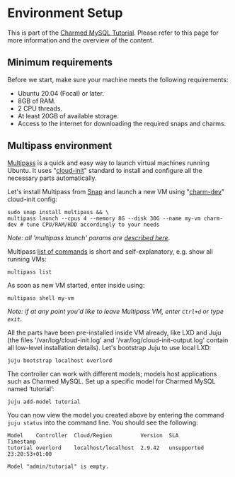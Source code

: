 # Environment Setup

This is part of the [Charmed MySQL Tutorial](/t/charmed-mysql-tutorial-overview/9922?channel=8.0/edge). Please refer to this page for more information and the overview of the content.

## Minimum requirements

Before we start, make sure your machine meets the following requirements:
- Ubuntu 20.04 (Focal) or later.
- 8GB of RAM.
- 2 CPU threads.
- At least 20GB of available storage.
- Access to the internet for downloading the required snaps and charms.


## Multipass environment
[Multipass](https://multipass.run/) is a quick and easy way to launch virtual machines running Ubuntu. It uses "[cloud-init](https://cloud-init.io/)" standard to install and configure all the necessary parts automatically.

Let's install Multipass from [Snap](https://snapcraft.io/multipass) and launch a new VM using "[charm-dev](https://github.com/canonical/multipass-blueprints/blob/main/v1/charm-dev.yaml)" cloud-init config:
```shell
sudo snap install multipass && \
multipass launch --cpus 4 --memory 8G --disk 30G --name my-vm charm-dev # tune CPU/RAM/HDD accordingly to your needs 
```
*Note: all 'multipass launch' params are [described here](https://multipass.run/docs/launch-command)*.

Multipass [list of commands](https://multipass.run/docs/multipass-cli-commands) is short and self-explanatory, e.g. show all running VMs:
```shell
multipass list
```

As soon as new VM started, enter inside using:
```shell
multipass shell my-vm
```
*Note: if at any point you'd like to leave Multipass VM, enter `Ctrl+d` or type `exit`*.

All the parts have been pre-installed inside VM already, like LXD and Juju (the files '/var/log/cloud-init.log' and '/var/log/cloud-init-output.log' contain all low-level installation details). Let's bootstrap Juju to use local LXD:
```shell
juju bootstrap localhost overlord
```

The controller can work with different models; models host applications such as Charmed MySQL. Set up a specific model for Charmed MySQL named ‘tutorial’:
```shell
juju add-model tutorial
```

You can now view the model you created above by entering the command `juju status` into the command line. You should see the following:
```
Model    Controller  Cloud/Region         Version  SLA          Timestamp
tutorial overlord    localhost/localhost  2.9.42   unsupported  23:20:53+01:00

Model "admin/tutorial" is empty.
```
